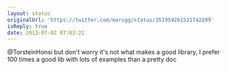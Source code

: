```yaml
---
layout: status
originalUrl: 'https://twitter.com/marcgg/status/351959261531742209'
isReply: true
date: 2013-07-02 07:03:21
---
```


@TorsteinHonsi but don't worry it's not what makes a good library, I prefer 100 times a good lib with lots of examples than a pretty doc
